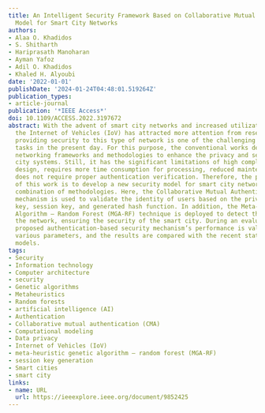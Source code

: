 ```yaml
---
title: An Intelligent Security Framework Based on Collaborative Mutual Authentication
  Model for Smart City Networks
authors:
- Alaa O. Khadidos
- S. Shitharth
- Hariprasath Manoharan
- Ayman Yafoz
- Adil O. Khadidos
- Khaled H. Alyoubi
date: '2022-01-01'
publishDate: '2024-01-24T04:48:01.519264Z'
publication_types:
- article-journal
publication: '*IEEE Access*'
doi: 10.1109/ACCESS.2022.3197672
abstract: With the advent of smart city networks and increased utilization of vehicles,
  the Internet of Vehicles (IoV) has attracted more attention from researchers. But,
  providing security to this type of network is one of the challenging and demanding
  tasks in the present day. For this purpose, the conventional works developed many
  networking frameworks and methodologies to enhance the privacy and security of smart
  city systems. Still, it has the significant limitations of high complexity in algorithm
  design, requires more time consumption for processing, reduced maintenance, and
  does not require proper authentication verification. Therefore, the primary purpose
  of this work is to develop a new security model for smart city networks using a
  combination of methodologies. Here, the Collaborative Mutual Authentication (CMA)
  mechanism is used to validate the identity of users based on the private key, public
  key, session key, and generated hash function. In addition, the Meta-heuristic Genetic
  Algorithm – Random Forest (MGA-RF) technique is deployed to detect the attacks in
  the network, ensuring the security of the smart city. During an evaluation, the
  proposed authentication-based security mechanism’s performance is validated using
  various parameters, and the results are compared with the recent state-of-the-art
  models.
tags:
- Security
- Information technology
- Computer architecture
- security
- Genetic algorithms
- Metaheuristics
- Random forests
- artificial intelligence (AI)
- Authentication
- Collaborative mutual authentication (CMA)
- Computational modeling
- Data privacy
- Internet of Vehicles (IoV)
- meta-heuristic genetic algorithm – random forest (MGA-RF)
- session key generation
- Smart cities
- smart city
links:
- name: URL
  url: https://ieeexplore.ieee.org/document/9852425
---
```

